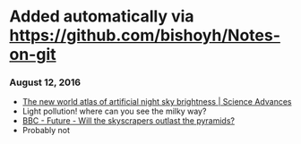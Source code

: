 # Added automatically via https://github.com/bishoyh/Notes-on-git

### August 12, 2016 
- [The new world atlas of artificial night sky brightness | Science Advances](http://advances.sciencemag.org/content/2/6/e1600377) 
 - Light pollution! where can you see the milky way? 
- [BBC - Future - Will the skyscrapers outlast the pyramids?](http://www.bbc.com/future/story/20160808-will-the-skyscrapers-outlast-the-pyramids) 
 - Probably not 
